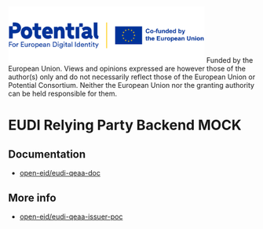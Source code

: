 <img src="src/main/resources/static/potential_logo.png" alt="Potential. For European Digital Identity. Co-funded by the European Union."  style="width: 400px;"/>
Funded by the European Union. Views and opinions expressed are however those of the author(s) only and do not 
necessarily reflect those of the European Union or Potential Consortium. Neither the European Union nor the granting 
authority can be held responsible for them.

# EUDI Relying Party Backend MOCK

## Documentation

- [open-eid/eudi-qeaa-doc](https://github.com/open-eid/eudi-qeaa-doc)

## More info

- [open-eid/eudi-qeaa-issuer-poc](https://github.com/open-eid/eudi-qeaa-issuer-poc)
